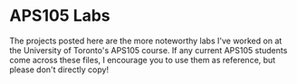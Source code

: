# APS105 Labs
The projects posted here are the more noteworthy labs I've worked on at the University of Toronto's APS105 course.
If any current APS105 students come across these files, I encourage you to use them as reference, but please don't directly copy!
